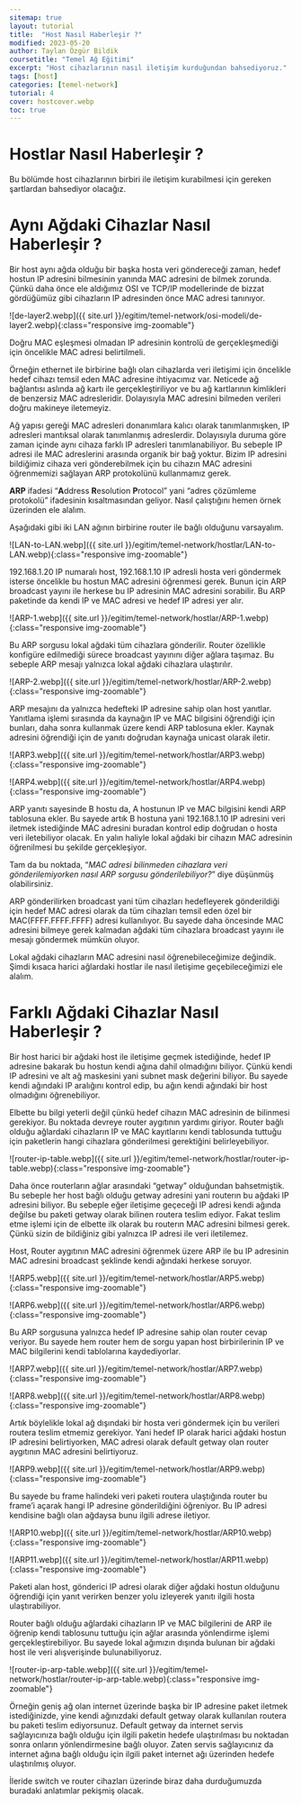 ```yaml
---
sitemap: true
layout: tutorial
title:  "Host Nasıl Haberleşir ?"
modified: 2023-05-20
author: Taylan Özgür Bildik
coursetitle: "Temel Ağ Eğitimi"
excerpt: "Host cihazlarının nasıl iletişim kurduğundan bahsediyoruz."
tags: [host]
categories: [temel-network]
tutorial: 4
cover: hostcover.webp
toc: true 
---
```



# Hostlar Nasıl Haberleşir ?

Bu bölümde host cihazlarının birbiri ile iletişim kurabilmesi için gereken şartlardan bahsediyor olacağız.

# Aynı Ağdaki Cihazlar Nasıl Haberleşir ?

Bir host aynı ağda olduğu bir başka hosta veri göndereceği zaman, hedef hostun IP adresini bilmesinin yanında MAC adresini de bilmek zorunda. Çünkü daha önce ele aldığımız OSI ve TCP/IP modellerinde de bizzat gördüğümüz gibi cihazların IP adresinden önce MAC adresi tanınıyor. 

![de-layer2.webp]({{ site.url }}/egitim/temel-network/osi-modeli/de-layer2.webp){:class="responsive img-zoomable"}

Doğru MAC eşleşmesi olmadan IP adresinin kontrolü de gerçekleşmediği için öncelikle MAC adresi belirtilmeli. 

Örneğin ethernet ile birbirine bağlı olan cihazlarda veri iletişimi için öncelikle hedef cihazı temsil eden MAC adresine ihtiyacımız var. Neticede ağ bağlantısı aslında ağ kartı ile gerçekleştiriliyor ve bu ağ kartlarının kimlikleri de benzersiz MAC adresleridir. Dolayısıyla MAC adresini bilmeden verileri doğru makineye iletemeyiz.

Ağ yapısı gereği MAC adresleri donanımlara kalıcı olarak tanımlanmışken, IP adresleri mantıksal olarak tanımlanmış adreslerdir. Dolayısıyla duruma göre zaman içinde aynı cihaza farklı IP adresleri tanımlanabiliyor. Bu sebeple IP adresi ile MAC adreslerini arasında organik bir bağ yoktur. Bizim IP adresini bildiğimiz cihaza veri gönderebilmek için bu cihazın MAC adresini öğrenmemizi sağlayan ARP protokolünü kullanmamız gerek.

**ARP** ifadesi “**A**ddress **R**esolution **P**rotocol” yani “adres çözümleme protokolü” ifadesinin kısaltmasından geliyor. Nasıl çalıştığını hemen örnek üzerinden ele alalım.

Aşağıdaki gibi iki LAN ağının birbirine router ile bağlı olduğunu varsayalım.

![LAN-to-LAN.webp]({{ site.url }}/egitim/temel-network/hostlar/LAN-to-LAN.webp){:class="responsive img-zoomable"}

192.168.1.20 IP numaralı host, 192.168.1.10 IP adresli hosta veri göndermek isterse öncelikle bu hostun MAC adresini öğrenmesi gerek. Bunun için ARP broadcast yayını ile herkese bu IP adresinin MAC adresini sorabilir. Bu ARP paketinde da kendi IP ve MAC adresi ve hedef IP adresi yer alır.

![ARP-1.webp]({{ site.url }}/egitim/temel-network/hostlar/ARP-1.webp){:class="responsive img-zoomable"}

Bu ARP sorgusu lokal ağdaki tüm cihazlara gönderilir. Router özellikle konfigüre edilmediği sürece broadcast yayınını diğer ağlara taşımaz. Bu sebeple ARP mesajı yalnızca lokal ağdaki cihazlara ulaştırılır.

![ARP-2.webp]({{ site.url }}/egitim/temel-network/hostlar/ARP-2.webp){:class="responsive img-zoomable"}

ARP mesajını da yalnızca hedefteki IP adresine sahip olan host yanıtlar. Yanıtlama işlemi sırasında da kaynağın IP ve MAC bilgisini öğrendiği için bunları, daha sonra kullanmak üzere kendi ARP tablosuna ekler. Kaynak adresini öğrendiği için de yanıtı doğrudan kaynağa unicast olarak iletir.

![ARP3.webp]({{ site.url }}/egitim/temel-network/hostlar/ARP3.webp){:class="responsive img-zoomable"}

![ARP4.webp]({{ site.url }}/egitim/temel-network/hostlar/ARP4.webp){:class="responsive img-zoomable"}

ARP yanıtı sayesinde B hostu da, A hostunun IP ve MAC bilgisini kendi ARP tablosuna ekler. Bu sayede artık B hostuna yani 192.168.1.10 IP adresini veri iletmek istediğinde MAC adresini buradan kontrol edip doğrudan o hosta veri iletebiliyor olacak. En yalın haliyle lokal ağdaki bir cihazın MAC adresinin öğrenilmesi bu şekilde gerçekleşiyor.

Tam da bu noktada, “*MAC adresi bilinmeden cihazlara veri gönderilemiyorken nasıl ARP sorgusu gönderilebiliyor?*” diye düşünmüş olabilirsiniz.

ARP gönderilirken broadcast yani tüm cihazları hedefleyerek gönderildiği için hedef MAC adresi olarak da tüm cihazları temsil eden özel bir MAC(FFFF.FFFF.FFFF) adresi kullanılıyor. Bu sayede daha öncesinde MAC adresini bilmeye gerek kalmadan ağdaki tüm cihazlara broadcast yayını ile mesajı göndermek mümkün oluyor.

Lokal ağdaki cihazların MAC adresini nasıl öğrenebileceğimize değindik. Şimdi kısaca harici ağlardaki hostlar ile nasıl iletişime geçebileceğimizi ele alalım.

# Farklı Ağdaki Cihazlar Nasıl Haberleşir ?

Bir host harici bir ağdaki host ile iletişime geçmek istediğinde, hedef IP adresine bakarak bu hostun kendi ağına dahil olmadığını biliyor. Çünkü kendi IP adresini ve alt ağ maskesini yani subnet mask değerini biliyor. Bu sayede kendi ağındaki IP aralığını kontrol edip, bu ağın kendi ağındaki bir host olmadığını öğrenebiliyor. 

Elbette bu bilgi yeterli değil çünkü hedef cihazın MAC adresinin de bilinmesi gerekiyor. Bu noktada devreye router aygıtının yardımı giriyor. Router bağlı olduğu ağlardaki cihazların IP ve MAC kayıtlarını kendi tablosunda tuttuğu için paketlerin hangi cihazlara gönderilmesi gerektiğini belirleyebiliyor.

![router-ip-table.webp]({{ site.url }}/egitim/temel-network/hostlar/router-ip-table.webp){:class="responsive img-zoomable"}

Daha önce routerların ağlar arasındaki “getway” olduğundan bahsetmiştik. Bu sebeple her host bağlı olduğu getway adresini yani routerın bu ağdaki IP adresini biliyor. Bu sebeple eğer iletişime geçeceği IP adresi kendi ağında değilse bu paketi getway olarak bilinen routera teslim ediyor. Fakat teslim etme işlemi için de elbette ilk olarak bu routerın MAC adresini bilmesi gerek. Çünkü sizin de bildiğiniz gibi yalnızca IP adresi ile veri iletilemez. 

Host, Router aygıtının MAC adresini öğrenmek üzere ARP ile bu IP adresinin MAC adresini broadcast şeklinde kendi ağındaki herkese soruyor. 

![ARP5.webp]({{ site.url }}/egitim/temel-network/hostlar/ARP5.webp){:class="responsive img-zoomable"}

![ARP6.webp]({{ site.url }}/egitim/temel-network/hostlar/ARP6.webp){:class="responsive img-zoomable"}

Bu ARP sorgusuna yalnızca hedef IP adresine sahip olan router cevap veriyor. Bu sayede hem router hem de sorgu yapan host birbirilerinin IP ve MAC bilgilerini kendi tablolarına kaydediyorlar. 

![ARP7.webp]({{ site.url }}/egitim/temel-network/hostlar/ARP7.webp){:class="responsive img-zoomable"}

![ARP8.webp]({{ site.url }}/egitim/temel-network/hostlar/ARP8.webp){:class="responsive img-zoomable"}

Artık böylelikle lokal ağ dışındaki bir hosta veri göndermek için bu verileri routera teslim etmemiz gerekiyor. Yani hedef IP olarak harici ağdaki hostun IP adresini belirtiyorken, MAC adresi olarak default getway olan router aygıtının MAC adresini belirtiyoruz.

![ARP9.webp]({{ site.url }}/egitim/temel-network/hostlar/ARP9.webp){:class="responsive img-zoomable"}

Bu sayede bu frame halindeki veri paketi routera ulaştığında router bu frame’i açarak hangi IP adresine gönderildiğini öğreniyor. Bu IP adresi kendisine bağlı olan ağdaysa bunu ilgili adrese iletiyor. 

![ARP10.webp]({{ site.url }}/egitim/temel-network/hostlar/ARP10.webp){:class="responsive img-zoomable"}

![ARP11.webp]({{ site.url }}/egitim/temel-network/hostlar/ARP11.webp){:class="responsive img-zoomable"}

Paketi alan host, gönderici IP adresi olarak diğer ağdaki hostun olduğunu öğrendiği için yanıt verirken benzer yolu izleyerek yanıtı ilgili hosta ulaştırabiliyor.

Router bağlı olduğu ağlardaki cihazların IP ve MAC bilgilerini de ARP ile öğrenip kendi tablosunu tuttuğu için ağlar arasında yönlendirme işlemi gerçekleştirebiliyor. Bu sayede lokal ağımızın dışında bulunan bir ağdaki host ile veri alışverişinde bulunabiliyoruz. 

![router-ip-arp-table.webp]({{ site.url }}/egitim/temel-network/hostlar/router-ip-arp-table.webp){:class="responsive img-zoomable"}

Örneğin geniş ağ olan internet üzerinde başka bir IP adresine paket iletmek istediğinizde, yine kendi ağınızdaki default getway olarak kullanılan routera bu paketi teslim ediyorsunuz. Default getway da internet servis sağlayıcınıza bağlı olduğu için ilgili paketin hedefe ulaştırılması bu noktadan sonra onların yönlendirmesine bağlı oluyor. Zaten servis sağlayıcınız da internet ağına bağlı olduğu için ilgili paket internet ağı üzerinden hedefe ulaştırılmış oluyor. 

İleride switch ve router cihazları üzerinde biraz daha durduğumuzda buradaki anlatımlar pekişmiş olacak.